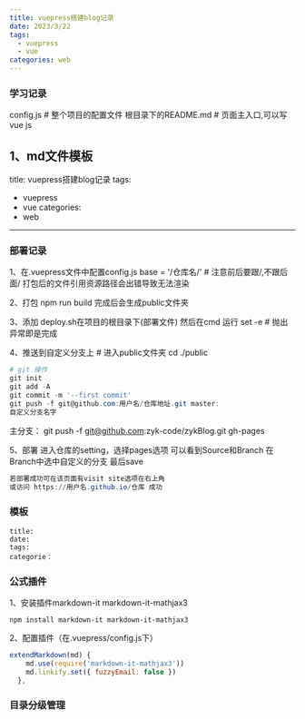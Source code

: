 ```yaml
---
title: vuepress搭建blog记录
date: 2023/3/22
tags:
  - vuepress
  - vue
categories: web
---
```


### 学习记录

   config.js            # 整个项目的配置文件
   根目录下的README.md   # 页面主入口,可以写vue js

   1、md文件模板
   ---
   title: vuepress搭建blog记录
   tags:
   - vuepress
   - vue
      categories:
   -  web
---

### 部署记录

 1、在.vuepress文件中配置config.js
    base = '/仓库名/'   # 注意前后要跟/,不跟后面/ 打包后的文件引用资源路径会出错导致无法渲染

 2、打包
    npm run build
    完成后会生成public文件夹

 3、添加 deploy.sh在项目的根目录下(部署文件)
    然后在cmd 运行 set -e  # 抛出异常即是完成

 4、推送到自定义分支上
    # 进入public文件夹
    cd ./public
    
```powershell
# git 操作
git init
git add -A
git commit -m '--first commit'
git push -f git@github.com:用户名/仓库地址.git master:
自定义分支名字
```
主分支： git push -f git@github.com:zyk-code/zykBlog.git 
gh-pages

 5、部署
    进入仓库的setting，选择pages选项
    可以看到Source和Branch
    在Branch中选中自定义的分支
    最后save

```powershell
若部署成功可在该页面有visit site选项在右上角
或访问 https://用户名.github.io/仓库 成功
```
###  模板

```vue
title: 
date:
tags:
categorie：
```

### 公式插件

1、安装插件markdown-it markdown-it-mathjax3

```shell
npm install markdown-it markdown-it-mathjax3
```

2、配置插件（在.vuepress/config.js下）

```javascript
extendMarkdown(md) {
    md.use(require('markdown-it-mathjax3'))
    md.linkify.set({ fuzzyEmail: false })
  },
```




### 目录分级管理
